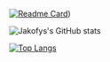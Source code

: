 [![Readme Card](https://github-readme-stats.vercel.app/api/pin/?username=jakofys&repo=isme&layout=compact)](https://github.com/jakofys/jakofys))

![Jakofys's GitHub stats](https://github-readme-stats.vercel.app/api?username=jakofys&show_icons=true&theme=dracula)

[![Top Langs](https://github-readme-stats.vercel.app/api/top-langs/?username=anuraghazra)](https://github.com/anuraghazra/github-readme-stats)
